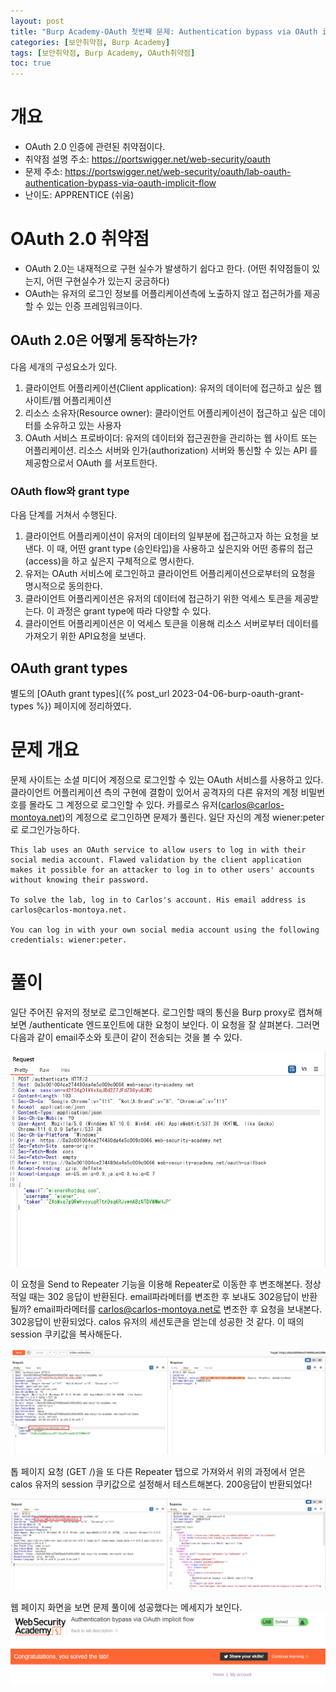 ```yaml
---
layout: post
title: "Burp Academy-OAuth 첫번째 문제: Authentication bypass via OAuth implicit flow"
categories: [보안취약점, Burp Academy]
tags: [보안취약점, Burp Academy, OAuth취약점]
toc: true
---
```


# 개요
- OAuth 2.0 인증에 관련된 취약점이다. 
- 취약점 설명 주소: https://portswigger.net/web-security/oauth
- 문제 주소: https://portswigger.net/web-security/oauth/lab-oauth-authentication-bypass-via-oauth-implicit-flow
- 난이도: APPRENTICE (쉬움)

# OAuth 2.0 취약점
- OAuth 2.0는 내재적으로 구현 실수가 발생하기 쉽다고 한다. (어떤 취약점들이 있는지, 어떤 구현실수가 있는지 궁금하다)
- OAuth는 유저의 로그인 정보를 어플리케이션측에 노출하지 않고 접근허가를 제공할 수 있는 인증 프레임워크이다. 

## OAuth 2.0은 어떻게 동작하는가?
다음 세개의 구성요소가 있다. 
1. 클라이언트 어플리케이션(Client application): 유저의 데이터에 접근하고 싶은 웹 사이트/웹 어플리케이션
2. 리소스 소유자(Resource owner): 클라이언트 어플리케이션이 접근하고 싶은 데이터를 소유하고 있는 사용자
3. OAuth 서비스 프로바이더: 유저의 데이터와 접근권한을 관리하는 웹 사이트 또는 어플리케이션. 리소스 서버와 인가(authorization) 서버와 통신할 수 있는 API 를 제공함으로서 OAuth 를 서포트한다. 

### OAuth flow와 grant type
다음 단계를 거쳐서 수행된다. 

1. 클라이언트 어플리케이션이 유저의 데이터의 일부분에 접근하고자 하는 요청을 보낸다. 이 때, 어떤 grant type (승인타입)을 사용하고 싶은지와 어떤 종류의 접근(access)을 하고 싶은지 구체적으로 명시한다. 
2. 유저는 OAuth 서비스에 로그인하고 클라이언트 어플리케이션으로부터의 요청을 명시적으로 동의한다. 
3. 클라이언트 어플리케이션은 유저의 데이터에 접근하기 위한 억세스 토큰을 제공받는다. 이 과정은 grant type에 따라 다양할 수 있다. 
4. 클라이언트 어플리케이션은 이 억세스 토큰을 이용해 리소스 서버로부터 데이터를 가져오기 위한 API요청을 보낸다. 

## OAuth grant types
별도의 [OAuth grant types]({% post_url 2023-04-06-burp-oauth-grant-types %}) 페이지에 정리하였다. 


# 문제 개요
문제 사이트는 소셜 미디어 계정으로 로그인할 수 있는 OAuth 서비스를 사용하고 있다. 클라이언트 어플리케이션 측의 구현에 결함이 있어서 공격자의 다른 유저의 계정 비밀번호를 몰라도 그 계정으로 로그인할 수 있다. 카를로스 유저(carlos@carlos-montoya.net)의 계정으로 로그인하면 문제가 풀린다. 일단 자신의 계정 wiener:peter 로 로그인가능하다. 

```
This lab uses an OAuth service to allow users to log in with their social media account. Flawed validation by the client application makes it possible for an attacker to log in to other users' accounts without knowing their password.

To solve the lab, log in to Carlos's account. His email address is carlos@carlos-montoya.net.

You can log in with your own social media account using the following credentials: wiener:peter.

```
# 풀이 
일단 주어진 유저의 정보로 로그인해본다. 로그인할 때의 통신을 Burp proxy로 캡쳐해보면 /authenticate 엔드포인트에 대한 요청이 보인다. 이 요청을 잘 살펴본다. 그러면 다음과 같이 email주소와 토큰이 같이 전송되는 것을 볼 수 있다. 

![wiener유저로 로그인](/images/burp-academy-oauth-1-1.png)

이 요청을 Send to Repeater 기능을 이용해 Repeater로 이동한 후 변조해본다. 정상적일 때는 302 응답이 반환된다. email파라메터를 변조한 후 보내도 302응답이 반환될까? email파라메터를 carlos@carlos-montoya.net로 변조한 후 요청을 보내본다. 302응답이 반환되었다. calos 유저의 세션토큰을 얻는데 성공한 것 같다. 이 때의 session 쿠키값을 복사해둔다. 

![email파라메터 변조](/images/burp-academy-oauth-1-2.png)

톱 페이지 요청 (GET /)을 또 다른 Repeater 탭으로 가져와서 위의 과정에서 얻은 calos 유저의 session 쿠키값으로 설정해서 테스트해본다. 200응답이 반환되었다! 

![calos 유저의 session 쿠키값으로 접근시도](/images/burp-academy-oauth-1-3.png)

웹 페이지 화면을 보면 문제 풀이에 성공했다는 메세지가 보인다. 
![풀이 성공](/images/burp-academy-oauth-1-success.png)


